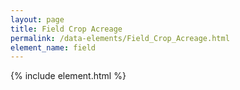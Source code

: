 ```yaml
---
layout: page
title: Field Crop Acreage
permalink: /data-elements/Field_Crop_Acreage.html
element_name: field
---
```

{% include element.html %}
